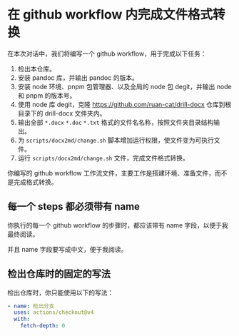 # 在 github workflow 内完成文件格式转换

在本次对话中，我们将编写一个 github workflow，用于完成以下任务：

1. 检出本仓库。
2. 安装 pandoc 库，并输出 pandoc 的版本。
3. 安装 node 环境、pnpm 包管理器、以及全局的 node 包 degit，并输出 node 和 pnpm 的版本号。
4. 使用 node 库 degit，克隆 https://github.com/ruan-cat/drill-docx 仓库到根目录下的 drill-docx 文件夹内。
5. 输出全部 `*.docx` `*.doc` `*.txt` 格式的文件名名称，按照文件夹目录结构输出。
6. 为 `scripts/docx2md/change.sh` 脚本增加运行权限，使文件变为可执行文件。
7. 运行 `scripts/docx2md/change.sh` 文件，完成文件格式转换。

你编写的 github workflow 工作流文件，主要工作是搭建环境、准备文件，而不是完成格式转换。

## 每一个 steps 都必须带有 name

你执行的每一个 github workflow 的步骤时，都应该带有 name 字段，以便于我最终阅读。

并且 name 字段要写成中文，便于我阅读。

## 检出仓库时的固定的写法

检出仓库时，你只能使用以下的写法：

```yaml
- name: 检出分支
  uses: actions/checkout@v4
  with:
    fetch-depth: 0
```

